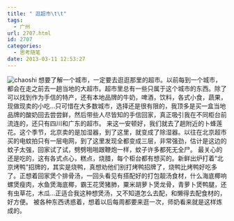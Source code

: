 ```yaml
---
title: " 逛超市\t\t"
tags:
  - 广州
url: 2707.html
id: 2707
categories:
  - 思考随笔
date: 2013-03-11 12:53:27
---
```


![](../../../images/2013/03/chaoshi1-600x339.jpg "chaoshi") 想要了解一个城市，一定要去逛逛那里的超市。以前每到一个城市，都会在走之前去一趟当地的大超市。超市里总有一些只属于这个城市的东西。除了可以找到作为手信的特产，还有本地品牌的牛奶，啤酒，饮料，各式小食，蔬果，现做现卖的小吃...只可惜在大多数城市，选择还是很有限的，我顶多是买一盒当地品牌的酸奶回去尝尝鲜，然后带些人尽皆知的手信回家，真正吸引我在不同柜台前流连的，还只有四川和广东的超市。 来这一安顿好，我们就去了趟附近的卜蜂莲花。这个季节，北京卖的是加湿器，到了这里，就变成了除湿器。以往在北京超市买的电蚊拍只有一层电网，到了这里发现全都变成三层，非常强劲，估计是这边的蚊子太强，回家试了试，劈劈啪啪跟鞭炮一样，蚊子许多都死无全尸。 最关心的还是吃的，这有各式点心，糕点，烧腊，每个柜台都有想买的。新鲜出炉打着“北京烤鸭”招牌的，其实是烧鸭，真想劝他们别打烤鸭招牌了，烧鸭比烤鸭好吃多了。正想着回家煲个排骨汤，一回头看见有搭配好的打包靓汤食材，什么海底椰响螺煲瘦肉，水鱼煲海底椰，霸王花煲猪肺，粟米胡萝卜煲龙骨，青萝卜煲鸭腿，还有虫草花，木瓜...正适合我这种想煲汤，又不知道怎么去配，和懒得去配食材的，好方便。 被各种东西诱惑着，想着以后每周都要来逛一次，师奶看来就是这样炼成的。